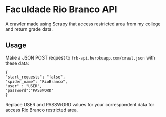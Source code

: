 # Faculdade Rio Branco API

A crawler made using Scrapy that access restricted area from my college and return grade data.

## Usage

Make a JSON POST request to ```frb-api.herokuapp.com/crawl.json``` with these data:

```
{
"start_requests": "false",
"spider_name": "RioBranco",
"user" : "USER",
"password":"PASSWORD"
}
```

Replace USER and PASSWORD values for your correspondent data for access Rio Branco restricted area.

